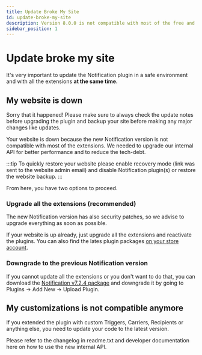 ```yaml
---
title: Update Broke My Site
id: update-broke-my-site
description: Version 8.0.0 is not compatible with most of the free and premium add-ons!
sidebar_position: 1
---
```


# Update broke my site

It's very important to update the Notification plugin in a safe environment and with all the extensions **at the same time.**&#x20;

## My website is down

Sorry that it happened! Please make sure to always check the update notes before upgrading the plugin and backup your site before making any major changes like updates.

Your website is down because the new Notification version is not compatible with most of the extensions. We needed to upgrade our internal API for better performance and to reduce the tech-debt.

:::tip
To quickly restore your website please enable recovery mode (link was sent to the website admin email) and disable Notification plugin(s) or restore the website backup.
:::

From here, you have two options to proceed.

### Upgrade all the extensions (recommended)

The new Notification version has also security patches, so we advise to upgrade everything as soon as possible.

If your website is up already, just upgrade all the extensions and reactivate the plugins. You can also find the lates plugin packages [on your store account](https://bracketspace.com/dashboard/).

### Downgrade to the previous Notification version

If you cannot update all the extensions or you don't want to do that, you can download the [Notification v7.2.4 package](https://downloads.wordpress.org/plugin/notification.7.2.4.zip) and downgrade it by going to Plugins -> Add New -> Upload Plugin.

## My customizations is not compatible anymore

If you extended the plugin with custom Triggers, Carriers, Recipients or anything else, you need to update your code to the latest version.

Please refer to the changelog in readme.txt and developer documentation here on how to use the new internal API.
